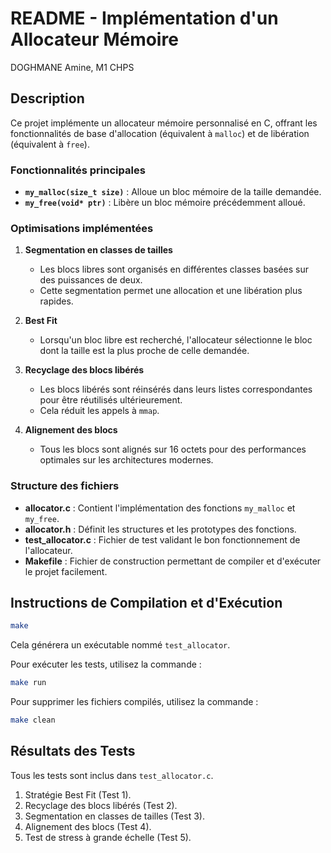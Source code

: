# README - Implémentation d'un Allocateur Mémoire

DOGHMANE Amine, M1 CHPS

## Description

Ce projet implémente un allocateur mémoire personnalisé en C, offrant les fonctionnalités de base d'allocation (équivalent à `malloc`) et de libération (équivalent à `free`).

### Fonctionnalités principales

- **`my_malloc(size_t size)`** : Alloue un bloc mémoire de la taille demandée.
- **`my_free(void* ptr)`** : Libère un bloc mémoire précédemment alloué.

### Optimisations implémentées

1. **Segmentation en classes de tailles**

   - Les blocs libres sont organisés en différentes classes basées sur des puissances de deux.
   - Cette segmentation permet une allocation et une libération plus rapides.

2. **Best Fit**

   - Lorsqu'un bloc libre est recherché, l'allocateur sélectionne le bloc dont la taille est la plus proche de celle demandée.

3. **Recyclage des blocs libérés**

   - Les blocs libérés sont réinsérés dans leurs listes correspondantes pour être réutilisés ultérieurement.
   - Cela réduit les appels à `mmap`.

4. **Alignement des blocs**

   - Tous les blocs sont alignés sur 16 octets pour des performances optimales sur les architectures modernes.

### Structure des fichiers

- **allocator.c** : Contient l'implémentation des fonctions `my_malloc` et `my_free`.
- **allocator.h** : Définit les structures et les prototypes des fonctions.
- **test\_allocator.c** : Fichier de test validant le bon fonctionnement de l'allocateur.
- **Makefile** : Fichier de construction permettant de compiler et d'exécuter le projet facilement.

## Instructions de Compilation et d'Exécution

   ```bash
   make
   ```
   Cela générera un exécutable nommé `test_allocator`.

   Pour exécuter les tests, utilisez la commande :
   ```bash
   make run
   ```

   Pour supprimer les fichiers compilés, utilisez la commande :
  ```bash
  make clean
  ```

## Résultats des Tests

Tous les tests sont inclus dans `test_allocator.c`.

1. Stratégie Best Fit (Test 1).
2. Recyclage des blocs libérés (Test 2).
3. Segmentation en classes de tailles (Test 3).
4. Alignement des blocs (Test 4).
5. Test de stress à grande échelle (Test 5).




